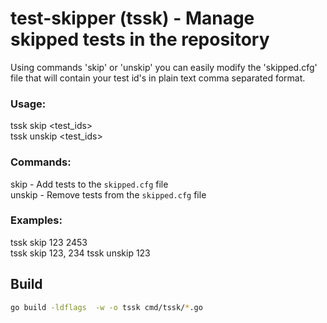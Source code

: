 # test-skipper (tssk) - Manage skipped tests in the repository

Using commands 'skip' or 'unskip' you can easily modify the 'skipped.cfg' file that will contain your test id's in plain text comma separated format.

### Usage:
tssk skip <test_ids>  
tssk unskip <test_ids>

### Commands:
skip - Add tests to the `skipped.cfg` file  
unskip - Remove tests from the `skipped.cfg` file 

### Examples:
tssk skip 123 2453  
tssk skip 123, 234 
tssk unskip 123 

## Build 

```bash
go build -ldflags  -w -o tssk cmd/tssk/*.go 
```